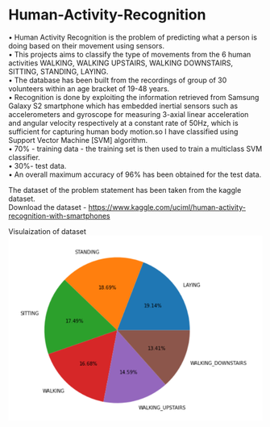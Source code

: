 # Human-Activity-Recognition
•	Human Activity Recognition is the problem of predicting what a person is doing based on their  movement using sensors. <br>
•	This projects aims to classify the type of movements from the 6 human activities  WALKING, WALKING UPSTAIRS, WALKING DOWNSTAIRS, SITTING, STANDING, LAYING.<br>
•	The database has been built from the recordings of group of 30 volunteers within an age bracket of 19-48 years. <br>
•	Recognition is done by exploiting the information retrieved from Samsung Galaxy S2 smartphone which has embedded inertial sensors such as accelerometers and gyroscope for measuring 3-axial linear acceleration and angular velocity respectively at a constant rate of 50Hz, which is sufficient for capturing human body motion.so I have classified using Support Vector Machine [SVM] algorithm. <br>
•	70% - training data - the training set is then used to train a multiclass SVM classifier.<br>
•	30%- test data.<br>
•	An overall maximum accuracy of 96% has been obtained for the test data.<br>

The dataset of the problem statement has been taken from the kaggle dataset.<br>
Download the dataset - https://www.kaggle.com/uciml/human-activity-recognition-with-smartphones

Visulaization of dataset 
![Test Image 1](https://github.com/aayushi1499/Human-Activity-Recognition/blob/main/visualization.PNG)

